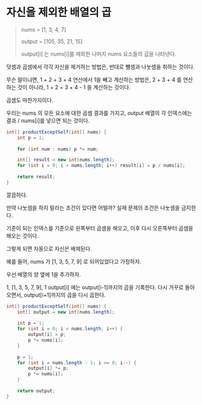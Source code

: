 # 자신을 제외한 배열의 곱

> nums = [1, 3, 4, 7]
> 
> output = [105, 35, 21, 15]
> 
> output[i] 는 nums[i]를 제외한 나머지 nums 요소들의 곱을 나타낸다.

덧셈과 곱셈에서 각각 자신을 제거하는 방법은, 반대로 뺄셈과 나눗셈을 취하는 것이다.

무슨 말이냐면, 1 + 2 + 3 + 4 연산에서 1을 빼고 계산하는 방법은, 2 + 3 + 4 를 연산하는 것이 아니라,
1 + 2 + 3 + 4 - 1 을 계산하는 것이다.

곱셈도 마찬가지이다.

우리는 nums 의 모든 요소에 대한 곱셈 결과를 가지고, output 배열의 각 인덱스에는 결과 / nums[i]를 넣으면 되는 것이다.

```java
int[] productExceptSelf(int[] nums) {
    int p = 1;
    
    for (int num : nums) p *= num;

    int[] result = new int[nums.length];
    for (int i = 0; i < nums.length; i++) result[i] = p / nums[i];
    
    return result;
}
```

깔끔하다.

만약 나눗셈을 하지 말라는 조건이 있다면 어떨까?
실제 문제의 조건은 나눗셈을 금지한다.

기준이 되는 인덱스를 기준으로 왼쪽부터 곱셈을 해오고, 이후 다시 오른쪽부터 곱셈을 해오는 것이다.

그렇게 되면 자동으로 자신은 배제된다.

예를 들어, nums 가 [1, 3, 5, 7, 9] 로 되어있었다고 가정하자.

우선 배열의 양 옆에 1을 추가하자.

1, [1, 3, 5, 7, 9], 1
output[i] 에는 output[i-1]까지의 곱을 기록한다.
다시 거꾸로 돌아오면서, output[i+1]까지의 곱을 다시 곱한다.

```java
int[] productExceptSelf(int[] nums) {
    int[] output = new int[nums.length];
    
    int p = 1;
    for (int i = 0; i < nums.length; i++) {
        output[i] = p;
        p *= nums[i];
    }
    
    p = 1;
    for (int i = nums.length - 1; i >= 0; i--) {
        output[i] *= p;
        p *= nums[i];
    }
    
    return output;
}
```
